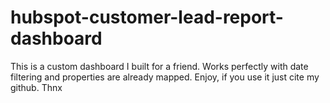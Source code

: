 # hubspot-customer-lead-report-dashboard
This is a custom dashboard I built for a friend. Works perfectly with date filtering and properties are already mapped. Enjoy, if you use it just cite my github. Thnx
